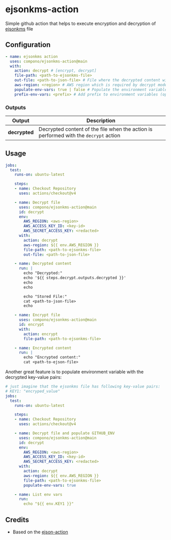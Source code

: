 # ejsonkms-action

Simple github action that helps to execute encryption and decryption of [ejsonkms](https://github.com/envato/ejsonkms) file

## Configuration

```yaml
- name: ejsonkms action
  uses: compono/ejsonkms-action@main
  with:
    action: decrypt # [encrypt, decrypt]
    file-path: <path-to-ejsonkms-file>
    out-file: <path-to-json-file> # File where the decrypted content will be stored (optional)
    aws-region: <region> # AWS region which is required by decrypt mode (optional)
    populate-env-vars: true | false # Populate the environment variables with the decrypted key-pairs content (optional)
    prefix-env-vars: <prefix> # Add prefix to environment variables (optional)
```

### Outputs

| Output     | Description                                       |
|------------|---------------------------------------------------|
| **decrypted**  | Decrypted content of the file when the action is performed with the `decrypt` action |

## Usage

```yaml
jobs:
  test:
    runs-on: ubuntu-latest

    steps:
    - name: Checkout Repository
      uses: actions/checkout@v4

    - name: Decrypt file
      uses: compono/ejsonkms-action@main
      id: decrypt
      env:
        AWS_REGION: <aws-region>
        AWS_ACCESS_KEY_ID: <key-id>
        AWS_SECRET_ACCESS_KEY: <redacted>
      with:
        action: decrypt
        aws-region: ${{ env.AWS_REGION }}
        file-path: <path-to-ejsonkms-file>
        out-file: <path-to-json-file>

    - name: Decrypted content
      run: |
        echo "Decrypted:"
        echo '${{ steps.decrypt.outputs.decrypted }}'
        echo
        echo

        echo "Stored File:"
        cat <path-to-json-file>
        echo

    - name: Encrypt file
      uses: compono/ejsonkms-action@main
      id: encrypt
      with:
        action: encrypt
        file-path: <path-to-ejsonkms-file>

    - name: Encrypted content
      run: |
        echo "Encrypted content:"
        cat <path-to-ejson-file>
```

Another great feature is to populate environment variable with the decrypted key-value pairs:

```yaml
# just imagine that the ejsonkms file has following key-value pairs:
# KEY1: "encryped_value"
jobs:
  test:
    runs-on: ubuntu-latest

    steps:
    - name: Checkout Repository
      uses: actions/checkout@v4

    - name: Decrypt file and populate GITHUB_ENV
      uses: compono/ejsonkms-action@main
      id: decrypt
      env:
        AWS_REGION: <aws-region>
        AWS_ACCESS_KEY_ID: <key-id>
        AWS_SECRET_ACCESS_KEY: <redacted>
      with:
        action: decrypt
        aws-region: ${{ env.AWS_REGION }}
        file-path: <path-to-ejsonkms-file>
        populate-env-vars: true

    - name: List env vars
      run:
        echo "${{ env.KEY1 }}"
```

## Credits

* Based on the [ejson-action](https://github.com/Drafteame/ejson-action)
